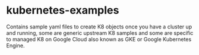 # kubernetes-examples
Contains sample yaml files to create K8 objects once you have a cluster up and running, some are generic upstream K8 samples and some are specific to managed K8 on Google Cloud also known as GKE or Google Kubernetes Engine.
